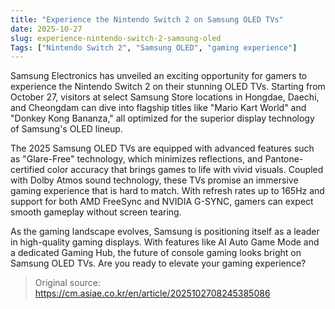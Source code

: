 ```yaml
---
title: "Experience the Nintendo Switch 2 on Samsung OLED TVs"
date: 2025-10-27
slug: experience-nintendo-switch-2-samsung-oled
Tags: ["Nintendo Switch 2", "Samsung OLED", "gaming experience"]
---
```


Samsung Electronics has unveiled an exciting opportunity for gamers to experience the Nintendo Switch 2 on their stunning OLED TVs. Starting from October 27, visitors at select Samsung Store locations in Hongdae, Daechi, and Cheongdam can dive into flagship titles like "Mario Kart World" and "Donkey Kong Bananza," all optimized for the superior display technology of Samsung's OLED lineup.

The 2025 Samsung OLED TVs are equipped with advanced features such as "Glare-Free" technology, which minimizes reflections, and Pantone-certified color accuracy that brings games to life with vivid visuals. Coupled with Dolby Atmos sound technology, these TVs promise an immersive gaming experience that is hard to match. With refresh rates up to 165Hz and support for both AMD FreeSync and NVIDIA G-SYNC, gamers can expect smooth gameplay without screen tearing.

As the gaming landscape evolves, Samsung is positioning itself as a leader in high-quality gaming displays. With features like AI Auto Game Mode and a dedicated Gaming Hub, the future of console gaming looks bright on Samsung OLED TVs. Are you ready to elevate your gaming experience?

> Original source: https://cm.asiae.co.kr/en/article/2025102708245385086